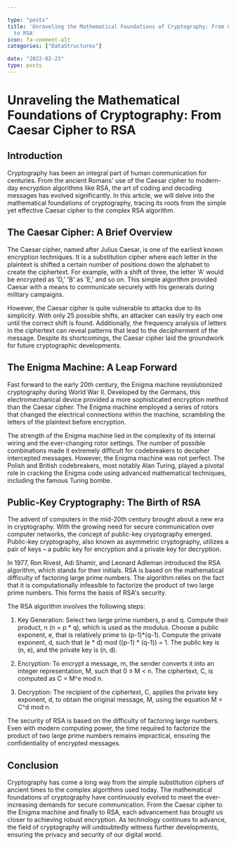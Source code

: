 ```yaml
---

type: "posts"
title: 'Unraveling the Mathematical Foundations of Cryptography: From Caesar Cipher
  to RSA'
icon: fa-comment-alt
categories: ["DataStructures"]

date: "2022-02-23"
type: posts
---
```





# Unraveling the Mathematical Foundations of Cryptography: From Caesar Cipher to RSA

## Introduction

Cryptography has been an integral part of human communication for centuries. From the ancient Romans' use of the Caesar cipher to modern-day encryption algorithms like RSA, the art of coding and decoding messages has evolved significantly. In this article, we will delve into the mathematical foundations of cryptography, tracing its roots from the simple yet effective Caesar cipher to the complex RSA algorithm.

## The Caesar Cipher: A Brief Overview

The Caesar cipher, named after Julius Caesar, is one of the earliest known encryption techniques. It is a substitution cipher where each letter in the plaintext is shifted a certain number of positions down the alphabet to create the ciphertext. For example, with a shift of three, the letter 'A' would be encrypted as 'D,' 'B' as 'E,' and so on. This simple algorithm provided Caesar with a means to communicate securely with his generals during military campaigns.

However, the Caesar cipher is quite vulnerable to attacks due to its simplicity. With only 25 possible shifts, an attacker can easily try each one until the correct shift is found. Additionally, the frequency analysis of letters in the ciphertext can reveal patterns that lead to the decipherment of the message. Despite its shortcomings, the Caesar cipher laid the groundwork for future cryptographic developments.

## The Enigma Machine: A Leap Forward

Fast forward to the early 20th century, the Enigma machine revolutionized cryptography during World War II. Developed by the Germans, this electromechanical device provided a more sophisticated encryption method than the Caesar cipher. The Enigma machine employed a series of rotors that changed the electrical connections within the machine, scrambling the letters of the plaintext before encryption.

The strength of the Enigma machine lied in the complexity of its internal wiring and the ever-changing rotor settings. The number of possible combinations made it extremely difficult for codebreakers to decipher intercepted messages. However, the Enigma machine was not perfect. The Polish and British codebreakers, most notably Alan Turing, played a pivotal role in cracking the Enigma code using advanced mathematical techniques, including the famous Turing bombe.

## Public-Key Cryptography: The Birth of RSA

The advent of computers in the mid-20th century brought about a new era in cryptography. With the growing need for secure communication over computer networks, the concept of public-key cryptography emerged. Public-key cryptography, also known as asymmetric cryptography, utilizes a pair of keys – a public key for encryption and a private key for decryption.

In 1977, Ron Rivest, Adi Shamir, and Leonard Adleman introduced the RSA algorithm, which stands for their initials. RSA is based on the mathematical difficulty of factoring large prime numbers. The algorithm relies on the fact that it is computationally infeasible to factorize the product of two large prime numbers. This forms the basis of RSA's security.

The RSA algorithm involves the following steps:

1. Key Generation: Select two large prime numbers, p and q. Compute their product, n (n = p * q), which is used as the modulus. Choose a public exponent, e, that is relatively prime to (p-1)*(q-1). Compute the private exponent, d, such that (e * d) mod ((p-1) * (q-1)) = 1. The public key is (n, e), and the private key is (n, d).

2. Encryption: To encrypt a message, m, the sender converts it into an integer representation, M, such that 0 ≤ M < n. The ciphertext, C, is computed as C = M^e mod n.

3. Decryption: The recipient of the ciphertext, C, applies the private key exponent, d, to obtain the original message, M, using the equation M = C^d mod n.

The security of RSA is based on the difficulty of factoring large numbers. Even with modern computing power, the time required to factorize the product of two large prime numbers remains impractical, ensuring the confidentiality of encrypted messages.

## Conclusion

Cryptography has come a long way from the simple substitution ciphers of ancient times to the complex algorithms used today. The mathematical foundations of cryptography have continuously evolved to meet the ever-increasing demands for secure communication. From the Caesar cipher to the Enigma machine and finally to RSA, each advancement has brought us closer to achieving robust encryption. As technology continues to advance, the field of cryptography will undoubtedly witness further developments, ensuring the privacy and security of our digital world.